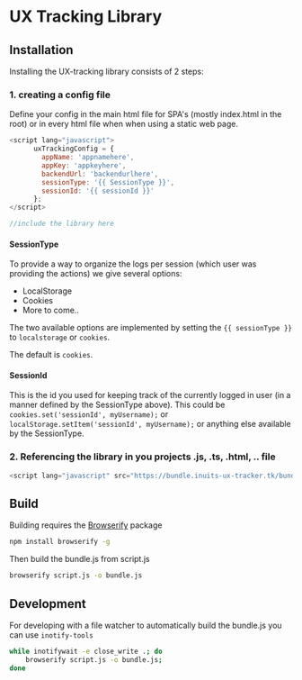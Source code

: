 # UX Tracking Library


## Installation
Installing the UX-tracking library consists of 2 steps:

### 1. creating a config file  
Define your config in the main html file for SPA's (mostly index.html in the root) or in every html file when
when using a static web page.
```javascript
<script lang="javascript">
      uxTrackingConfig = {
        appName: 'appnamehere',
        appKey: 'appkeyhere',                                            
        backendUrl: 'backendurlhere',
        sessionType: '{{ SessionType }}',
        sessionId: '{{ sessionId }}'
      };
</script>

//include the library here
```

#### SessionType
To provide a way to organize the logs per session (which user was providing the actions) we give several options:  

* LocalStorage
* Cookies
* More to come..

The two available options are implemented by setting the `{{ sessionType }}` to `localstorage` or `cookies`.

The default is `cookies`.


#### SessionId
This is the id you used for keeping track of the currently logged in user (in a manner defined by the SessionType above).
This could be `cookies.set('sessionId', myUsername);` or `localStorage.setItem('sessionId', myUsername);` or anything else
available by the SessionType.

### 2. Referencing the library in you projects .js, .ts, .html, .. file  
```javascript
<script lang="javascript" src="https://bundle.inuits-ux-tracker.tk/bundle.js"></script>
```


## Build
Building requires the [Browserify](http://browserify.org/) package
```bash
npm install browserify -g
```

Then build the bundle.js from script.js
```bash
browserify script.js -o bundle.js
```

## Development
For developing with a file watcher to automatically build the bundle.js you can use `inotify-tools`
```bash
while inotifywait -e close_write .; do 
    browserify script.js -o bundle.js; 
done
```
